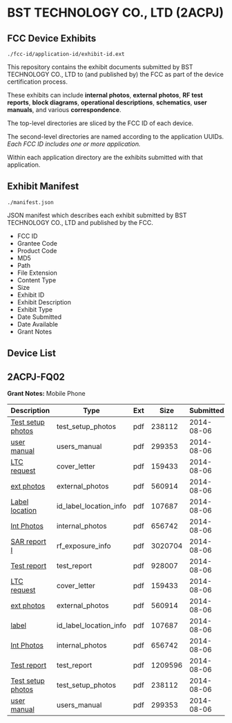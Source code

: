 # BST TECHNOLOGY CO., LTD (2ACPJ)
## FCC Device Exhibits

```
./fcc-id/application-id/exhibit-id.ext
```

This repository contains the exhibit documents submitted by BST TECHNOLOGY CO., LTD to (and published by) the FCC as part of the device certification process.

These exhibits can include **internal photos**, **external photos**, **RF test reports**, **block diagrams**, **operational descriptions**, **schematics**, **user manuals**, and various **correspondence**.

The top-level directories are sliced by the FCC ID of each device.

The second-level directories are named according to the application UUIDs. *Each FCC ID includes one or more application.*

Within each application directory are the exhibits submitted with that application. 

## Exhibit Manifest

```
./manifest.json
```

JSON manifest which describes each exhibit submitted by BST TECHNOLOGY CO., LTD and published by the FCC.

- FCC ID
- Grantee Code
- Product Code
- MD5
- Path
- File Extension
- Content Type
- Size
- Exhibit ID
- Exhibit Description
- Exhibit Type
- Date Submitted
- Date Available
- Grant Notes

## Device List
## 2ACPJ-FQ02
**Grant Notes:** Mobile Phone

| Description | Type | Ext | Size | Submitted | Available |
| ----------- | ---- | --- | ---- | --------- | --------- |
| [Test setup photos](2ACPJ-FQ02/ef30f8b8362d0c165fd98633e6d22848/2348485.pdf) | test_setup_photos | pdf | 238112 | 2014-08-06 | 2014-08-06 |
| [user manual](2ACPJ-FQ02/ef30f8b8362d0c165fd98633e6d22848/2348486.pdf) | users_manual | pdf | 299353 | 2014-08-06 | 2014-08-06 |
| [LTC request](2ACPJ-FQ02/ef30f8b8362d0c165fd98633e6d22848/2348480.pdf) | cover_letter | pdf | 159433 | 2014-08-06 | 2014-08-06 |
| [ext photos](2ACPJ-FQ02/ef30f8b8362d0c165fd98633e6d22848/2348481.pdf) | external_photos | pdf | 560914 | 2014-08-06 | 2014-08-06 |
| [Label location](2ACPJ-FQ02/ef30f8b8362d0c165fd98633e6d22848/2348483.pdf) | id_label_location_info | pdf | 107687 | 2014-08-06 | 2014-08-06 |
| [Int Photos](2ACPJ-FQ02/ef30f8b8362d0c165fd98633e6d22848/2348482.pdf) | internal_photos | pdf | 656742 | 2014-08-06 | 2014-08-06 |
| [SAR report I](2ACPJ-FQ02/ef30f8b8362d0c165fd98633e6d22848/2348498.pdf) | rf_exposure_info | pdf | 3020704 | 2014-08-06 | 2014-08-06 |
| [Test report](2ACPJ-FQ02/ef30f8b8362d0c165fd98633e6d22848/2348496.pdf) | test_report | pdf | 928007 | 2014-08-06 | 2014-08-06 |
| [LTC request](2ACPJ-FQ02/169e240df18601f088474532ed064c00/2348480.pdf) | cover_letter | pdf | 159433 | 2014-08-06 | 2014-08-06 |
| [ext photos](2ACPJ-FQ02/169e240df18601f088474532ed064c00/2348481.pdf) | external_photos | pdf | 560914 | 2014-08-06 | 2014-08-06 |
| [label](2ACPJ-FQ02/169e240df18601f088474532ed064c00/2348483.pdf) | id_label_location_info | pdf | 107687 | 2014-08-06 | 2014-08-06 |
| [Int Photos](2ACPJ-FQ02/169e240df18601f088474532ed064c00/2348482.pdf) | internal_photos | pdf | 656742 | 2014-08-06 | 2014-08-06 |
| [Test report](2ACPJ-FQ02/169e240df18601f088474532ed064c00/2348484.pdf) | test_report | pdf | 1209596 | 2014-08-06 | 2014-08-06 |
| [Test setup photos](2ACPJ-FQ02/169e240df18601f088474532ed064c00/2348485.pdf) | test_setup_photos | pdf | 238112 | 2014-08-06 | 2014-08-06 |
| [user manual](2ACPJ-FQ02/169e240df18601f088474532ed064c00/2348486.pdf) | users_manual | pdf | 299353 | 2014-08-06 | 2014-08-06 |
